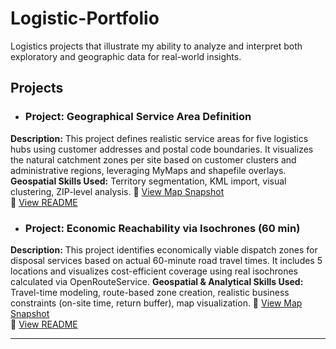 # Logistic-Portfolio
Logistics projects that illustrate my ability to analyze and interpret both exploratory and geographic data for real-world insights.

## Projects

* ### Project: Geographical Service Area Definition
**Description:** This project defines realistic service areas for five logistics hubs using customer addresses and postal code boundaries. It visualizes the natural catchment zones per site based on customer clusters and administrative regions, leveraging MyMaps and shapefile overlays.
**Geospatial Skills Used:** Territory segmentation, KML import, visual clustering, ZIP-level analysis.
🔗 [View Map Snapshot](./visuals/service_area_definition.png)  
📄 [View README](./geographical-service-area/README.md)

* ### Project: Economic Reachability via Isochrones (60 min)
**Description:** This project identifies economically viable dispatch zones for disposal services based on actual 60-minute road travel times. It includes 5 locations and visualizes cost-efficient coverage using real isochrones calculated via OpenRouteService.
**Geospatial & Analytical Skills Used:** Travel-time modeling, route-based zone creation, realistic business constraints (on-site time, return buffer), map visualization.
🔗 [View Map Snapshot](./visuals/isochrone_zones_60min.png)  
📄 [View README](./isochrone-economic-zones/README.md)

---


